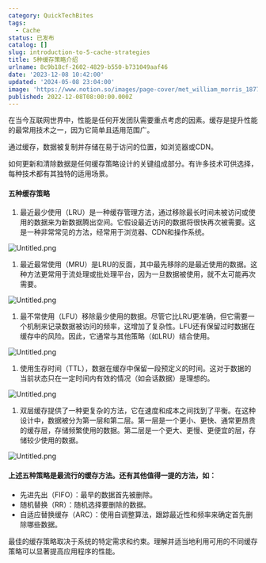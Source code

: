 ```yaml
---
category: QuickTechBites
tags:
  - Cache
status: 已发布
catalog: []
slug: introduction-to-5-cache-strategies
title: 5种缓存策略介绍
urlname: 8c9b18cf-2602-4829-b550-b731049aaf46
date: '2023-12-08 10:42:00'
updated: '2024-05-08 23:04:00'
image: 'https://www.notion.so/images/page-cover/met_william_morris_1877_willow.jpg'
published: 2022-12-08T08:00:00.000Z
---
```


在当今互联网世界中，性能是任何开发团队需要重点考虑的因素。缓存是提升性能的最常用技术之一，因为它简单且适用范围广。


通过缓存，数据被复制并存储在易于访问的位置，如浏览器或CDN。


如何更新和清除数据是任何缓存策略设计的关键组成部分。有许多技术可供选择，每种技术都有其独特的适用场景。


#### 五种缓存策略

1. 最近最少使用（LRU）是一种缓存管理方法，通过移除最长时间未被访问或使用的数据来为新数据腾出空间。它假设最近访问的数据将很快再次被需要。这是一种非常常见的方法，经常用于浏览器、CDN和操作系统。

![Untitled.png](https://prod-files-secure.s3.us-west-2.amazonaws.com/5d24fe63-e567-4804-86f9-9fdc62e13082/74494354-3dc7-4fc2-be3e-7e15913b3f24/Untitled.png?X-Amz-Algorithm=AWS4-HMAC-SHA256&X-Amz-Content-Sha256=UNSIGNED-PAYLOAD&X-Amz-Credential=ASIAZI2LB4664W5JA42H%2F20250220%2Fus-west-2%2Fs3%2Faws4_request&X-Amz-Date=20250220T213259Z&X-Amz-Expires=3600&X-Amz-Security-Token=IQoJb3JpZ2luX2VjEJz%2F%2F%2F%2F%2F%2F%2F%2F%2F%2FwEaCXVzLXdlc3QtMiJHMEUCIQCGN%2F3H7p2NgbeqlyRN9M8xbN2Ltf4J6AAIY6dKJKNmDgIgAlg04hSZCtjBA8CmI%2Br1bnaT0Cx9SpZbzKB53rDn3y4qiAQIxf%2F%2F%2F%2F%2F%2F%2F%2F%2F%2FARAAGgw2Mzc0MjMxODM4MDUiDOMKUJIh69klT0a2iircAx0WRvpz%2F3Jo%2B8S1%2FUyAITc%2F7%2F56dMlOdsSx1aGrRwO9K1mJHShHPKRLrUKN8ICxZJ0MF6%2BVbx%2B8RrOYruvpS1OfMpsQsTkYxEl36I6zY%2FYPlcbFH01xmpnRh%2FEn7MyBRwzL0Gl7WzmgM0d97wWVVHN4xSxbPSYjKmjqVIS5P8p2QsR52ySgg%2FHsBhguAR28DInEohgywYd5qcbtggQWS3owxTNtDnvn8Jioo5sZXx2IqfImwakARZjXSjFU%2Bv3%2Fm99cICfKI2iYYuzqr96LxdLA5etCGaH4CPEQ%2BnpgCadp2QNJznxawngloG9lWsRvdhgwWaoLwunwKYWHiotDEXN5O6f14SWO0rVT1S5pOAAomsid5dHyNgHGJ7wY1U0ZPmMw%2B6PFWXic%2FLEad6M2kDB3%2B%2FPTQdlMYQE4FsQAPva%2FEHQ1T1D2ieiNJGCp6hS69IpScSU4QAzokfZv%2BFTFvpIXhGQ7RbGsbswFSpT%2BGyXZVDLK8ghlmc8MgIe7h40nT20n6ZPqcky3Iv2eSpLARvH0HYwpoHTKvV%2BuO%2FO8lC%2FrMoGST7aQIxXRNKdsteSVw4IHbkmGiAchC9N56wxCxw9Ky5v%2B6mCY%2F5ogWNxlS5HtxafVdMkXVVdyLj8XMOqL3r0GOqUBILGckCPUq0p6ut%2BTbFlR77ORb4nKNVtRCyBtSERgVFdo4xJ2lJRAuGQ1r2xpFzXP5HPBCiAurbkaLh4bo2ynIfdb%2BAnFuhFnZQpJdDmZVfQUEpTj10S9TPlR%2FTi2t2CwVdWFAj7iSrAtmbzB0TcCSL1E4074KFcD0ClSWogSFfCxyOvlZdRn%2By8Unc3%2F%2FhRwKpZfIH77SgjuHa3JFiJDB%2Bp9sl%2BZ&X-Amz-Signature=dc78695922acd164b2c8a045c1509bc3845198c534d3b6f993b76a504f4f2bf3&X-Amz-SignedHeaders=host&x-id=GetObject)

1. 最近最常使用（MRU）是LRU的反面，其中最先移除的是最近使用的数据。这种方法更常用于流处理或批处理平台，因为一旦数据被使用，就不太可能再次需要。

![Untitled.png](https://prod-files-secure.s3.us-west-2.amazonaws.com/5d24fe63-e567-4804-86f9-9fdc62e13082/9394e615-e149-4cd8-9a1b-e3c39cda8184/Untitled.png?X-Amz-Algorithm=AWS4-HMAC-SHA256&X-Amz-Content-Sha256=UNSIGNED-PAYLOAD&X-Amz-Credential=ASIAZI2LB4664W5JA42H%2F20250220%2Fus-west-2%2Fs3%2Faws4_request&X-Amz-Date=20250220T213259Z&X-Amz-Expires=3600&X-Amz-Security-Token=IQoJb3JpZ2luX2VjEJz%2F%2F%2F%2F%2F%2F%2F%2F%2F%2FwEaCXVzLXdlc3QtMiJHMEUCIQCGN%2F3H7p2NgbeqlyRN9M8xbN2Ltf4J6AAIY6dKJKNmDgIgAlg04hSZCtjBA8CmI%2Br1bnaT0Cx9SpZbzKB53rDn3y4qiAQIxf%2F%2F%2F%2F%2F%2F%2F%2F%2F%2FARAAGgw2Mzc0MjMxODM4MDUiDOMKUJIh69klT0a2iircAx0WRvpz%2F3Jo%2B8S1%2FUyAITc%2F7%2F56dMlOdsSx1aGrRwO9K1mJHShHPKRLrUKN8ICxZJ0MF6%2BVbx%2B8RrOYruvpS1OfMpsQsTkYxEl36I6zY%2FYPlcbFH01xmpnRh%2FEn7MyBRwzL0Gl7WzmgM0d97wWVVHN4xSxbPSYjKmjqVIS5P8p2QsR52ySgg%2FHsBhguAR28DInEohgywYd5qcbtggQWS3owxTNtDnvn8Jioo5sZXx2IqfImwakARZjXSjFU%2Bv3%2Fm99cICfKI2iYYuzqr96LxdLA5etCGaH4CPEQ%2BnpgCadp2QNJznxawngloG9lWsRvdhgwWaoLwunwKYWHiotDEXN5O6f14SWO0rVT1S5pOAAomsid5dHyNgHGJ7wY1U0ZPmMw%2B6PFWXic%2FLEad6M2kDB3%2B%2FPTQdlMYQE4FsQAPva%2FEHQ1T1D2ieiNJGCp6hS69IpScSU4QAzokfZv%2BFTFvpIXhGQ7RbGsbswFSpT%2BGyXZVDLK8ghlmc8MgIe7h40nT20n6ZPqcky3Iv2eSpLARvH0HYwpoHTKvV%2BuO%2FO8lC%2FrMoGST7aQIxXRNKdsteSVw4IHbkmGiAchC9N56wxCxw9Ky5v%2B6mCY%2F5ogWNxlS5HtxafVdMkXVVdyLj8XMOqL3r0GOqUBILGckCPUq0p6ut%2BTbFlR77ORb4nKNVtRCyBtSERgVFdo4xJ2lJRAuGQ1r2xpFzXP5HPBCiAurbkaLh4bo2ynIfdb%2BAnFuhFnZQpJdDmZVfQUEpTj10S9TPlR%2FTi2t2CwVdWFAj7iSrAtmbzB0TcCSL1E4074KFcD0ClSWogSFfCxyOvlZdRn%2By8Unc3%2F%2FhRwKpZfIH77SgjuHa3JFiJDB%2Bp9sl%2BZ&X-Amz-Signature=a4ce9b0cfa0634c6b5fe202af6d1da746d2f92fc1d35cf0f65a0b8951ba25b29&X-Amz-SignedHeaders=host&x-id=GetObject)

1. 最不常使用（LFU）移除最少使用的数据。尽管它比LRU更准确，但它需要一个机制来记录数据被访问的频率，这增加了复杂性。LFU还有保留过时数据在缓存中的风险。因此，它通常与其他策略（如LRU）结合使用。

![Untitled.png](https://prod-files-secure.s3.us-west-2.amazonaws.com/5d24fe63-e567-4804-86f9-9fdc62e13082/ff489bb8-941e-4617-b208-e17020ed7ada/Untitled.png?X-Amz-Algorithm=AWS4-HMAC-SHA256&X-Amz-Content-Sha256=UNSIGNED-PAYLOAD&X-Amz-Credential=ASIAZI2LB4664W5JA42H%2F20250220%2Fus-west-2%2Fs3%2Faws4_request&X-Amz-Date=20250220T213259Z&X-Amz-Expires=3600&X-Amz-Security-Token=IQoJb3JpZ2luX2VjEJz%2F%2F%2F%2F%2F%2F%2F%2F%2F%2FwEaCXVzLXdlc3QtMiJHMEUCIQCGN%2F3H7p2NgbeqlyRN9M8xbN2Ltf4J6AAIY6dKJKNmDgIgAlg04hSZCtjBA8CmI%2Br1bnaT0Cx9SpZbzKB53rDn3y4qiAQIxf%2F%2F%2F%2F%2F%2F%2F%2F%2F%2FARAAGgw2Mzc0MjMxODM4MDUiDOMKUJIh69klT0a2iircAx0WRvpz%2F3Jo%2B8S1%2FUyAITc%2F7%2F56dMlOdsSx1aGrRwO9K1mJHShHPKRLrUKN8ICxZJ0MF6%2BVbx%2B8RrOYruvpS1OfMpsQsTkYxEl36I6zY%2FYPlcbFH01xmpnRh%2FEn7MyBRwzL0Gl7WzmgM0d97wWVVHN4xSxbPSYjKmjqVIS5P8p2QsR52ySgg%2FHsBhguAR28DInEohgywYd5qcbtggQWS3owxTNtDnvn8Jioo5sZXx2IqfImwakARZjXSjFU%2Bv3%2Fm99cICfKI2iYYuzqr96LxdLA5etCGaH4CPEQ%2BnpgCadp2QNJznxawngloG9lWsRvdhgwWaoLwunwKYWHiotDEXN5O6f14SWO0rVT1S5pOAAomsid5dHyNgHGJ7wY1U0ZPmMw%2B6PFWXic%2FLEad6M2kDB3%2B%2FPTQdlMYQE4FsQAPva%2FEHQ1T1D2ieiNJGCp6hS69IpScSU4QAzokfZv%2BFTFvpIXhGQ7RbGsbswFSpT%2BGyXZVDLK8ghlmc8MgIe7h40nT20n6ZPqcky3Iv2eSpLARvH0HYwpoHTKvV%2BuO%2FO8lC%2FrMoGST7aQIxXRNKdsteSVw4IHbkmGiAchC9N56wxCxw9Ky5v%2B6mCY%2F5ogWNxlS5HtxafVdMkXVVdyLj8XMOqL3r0GOqUBILGckCPUq0p6ut%2BTbFlR77ORb4nKNVtRCyBtSERgVFdo4xJ2lJRAuGQ1r2xpFzXP5HPBCiAurbkaLh4bo2ynIfdb%2BAnFuhFnZQpJdDmZVfQUEpTj10S9TPlR%2FTi2t2CwVdWFAj7iSrAtmbzB0TcCSL1E4074KFcD0ClSWogSFfCxyOvlZdRn%2By8Unc3%2F%2FhRwKpZfIH77SgjuHa3JFiJDB%2Bp9sl%2BZ&X-Amz-Signature=13d7bf5e6900f00a3f46a6c2ef611749a9b8f4cd9e4236a52291a2ba76db376f&X-Amz-SignedHeaders=host&x-id=GetObject)

1. 使用生存时间（TTL），数据在缓存中保留一段预定义的时间。这对于数据的当前状态只在一定时间内有效的情况（如会话数据）是理想的。

![Untitled.png](https://prod-files-secure.s3.us-west-2.amazonaws.com/5d24fe63-e567-4804-86f9-9fdc62e13082/480ed8d3-f3c7-4a40-a9c6-4ca2e915c139/Untitled.png?X-Amz-Algorithm=AWS4-HMAC-SHA256&X-Amz-Content-Sha256=UNSIGNED-PAYLOAD&X-Amz-Credential=ASIAZI2LB4664W5JA42H%2F20250220%2Fus-west-2%2Fs3%2Faws4_request&X-Amz-Date=20250220T213259Z&X-Amz-Expires=3600&X-Amz-Security-Token=IQoJb3JpZ2luX2VjEJz%2F%2F%2F%2F%2F%2F%2F%2F%2F%2FwEaCXVzLXdlc3QtMiJHMEUCIQCGN%2F3H7p2NgbeqlyRN9M8xbN2Ltf4J6AAIY6dKJKNmDgIgAlg04hSZCtjBA8CmI%2Br1bnaT0Cx9SpZbzKB53rDn3y4qiAQIxf%2F%2F%2F%2F%2F%2F%2F%2F%2F%2FARAAGgw2Mzc0MjMxODM4MDUiDOMKUJIh69klT0a2iircAx0WRvpz%2F3Jo%2B8S1%2FUyAITc%2F7%2F56dMlOdsSx1aGrRwO9K1mJHShHPKRLrUKN8ICxZJ0MF6%2BVbx%2B8RrOYruvpS1OfMpsQsTkYxEl36I6zY%2FYPlcbFH01xmpnRh%2FEn7MyBRwzL0Gl7WzmgM0d97wWVVHN4xSxbPSYjKmjqVIS5P8p2QsR52ySgg%2FHsBhguAR28DInEohgywYd5qcbtggQWS3owxTNtDnvn8Jioo5sZXx2IqfImwakARZjXSjFU%2Bv3%2Fm99cICfKI2iYYuzqr96LxdLA5etCGaH4CPEQ%2BnpgCadp2QNJznxawngloG9lWsRvdhgwWaoLwunwKYWHiotDEXN5O6f14SWO0rVT1S5pOAAomsid5dHyNgHGJ7wY1U0ZPmMw%2B6PFWXic%2FLEad6M2kDB3%2B%2FPTQdlMYQE4FsQAPva%2FEHQ1T1D2ieiNJGCp6hS69IpScSU4QAzokfZv%2BFTFvpIXhGQ7RbGsbswFSpT%2BGyXZVDLK8ghlmc8MgIe7h40nT20n6ZPqcky3Iv2eSpLARvH0HYwpoHTKvV%2BuO%2FO8lC%2FrMoGST7aQIxXRNKdsteSVw4IHbkmGiAchC9N56wxCxw9Ky5v%2B6mCY%2F5ogWNxlS5HtxafVdMkXVVdyLj8XMOqL3r0GOqUBILGckCPUq0p6ut%2BTbFlR77ORb4nKNVtRCyBtSERgVFdo4xJ2lJRAuGQ1r2xpFzXP5HPBCiAurbkaLh4bo2ynIfdb%2BAnFuhFnZQpJdDmZVfQUEpTj10S9TPlR%2FTi2t2CwVdWFAj7iSrAtmbzB0TcCSL1E4074KFcD0ClSWogSFfCxyOvlZdRn%2By8Unc3%2F%2FhRwKpZfIH77SgjuHa3JFiJDB%2Bp9sl%2BZ&X-Amz-Signature=6dec362b2725590083f6cdb4927620670280500c8b001f98b3802d25063e48e0&X-Amz-SignedHeaders=host&x-id=GetObject)

1. 双层缓存提供了一种更复杂的方法，它在速度和成本之间找到了平衡。在这种设计中，数据被分为第一层和第二层。第一层是一个更小、更快、通常更昂贵的缓存层，存储频繁使用的数据。第二层是一个更大、更慢、更便宜的层，存储较少使用的数据。

![Untitled.png](https://prod-files-secure.s3.us-west-2.amazonaws.com/5d24fe63-e567-4804-86f9-9fdc62e13082/35e68090-275d-4707-9e9a-ce86f000e9eb/Untitled.png?X-Amz-Algorithm=AWS4-HMAC-SHA256&X-Amz-Content-Sha256=UNSIGNED-PAYLOAD&X-Amz-Credential=ASIAZI2LB4664W5JA42H%2F20250220%2Fus-west-2%2Fs3%2Faws4_request&X-Amz-Date=20250220T213259Z&X-Amz-Expires=3600&X-Amz-Security-Token=IQoJb3JpZ2luX2VjEJz%2F%2F%2F%2F%2F%2F%2F%2F%2F%2FwEaCXVzLXdlc3QtMiJHMEUCIQCGN%2F3H7p2NgbeqlyRN9M8xbN2Ltf4J6AAIY6dKJKNmDgIgAlg04hSZCtjBA8CmI%2Br1bnaT0Cx9SpZbzKB53rDn3y4qiAQIxf%2F%2F%2F%2F%2F%2F%2F%2F%2F%2FARAAGgw2Mzc0MjMxODM4MDUiDOMKUJIh69klT0a2iircAx0WRvpz%2F3Jo%2B8S1%2FUyAITc%2F7%2F56dMlOdsSx1aGrRwO9K1mJHShHPKRLrUKN8ICxZJ0MF6%2BVbx%2B8RrOYruvpS1OfMpsQsTkYxEl36I6zY%2FYPlcbFH01xmpnRh%2FEn7MyBRwzL0Gl7WzmgM0d97wWVVHN4xSxbPSYjKmjqVIS5P8p2QsR52ySgg%2FHsBhguAR28DInEohgywYd5qcbtggQWS3owxTNtDnvn8Jioo5sZXx2IqfImwakARZjXSjFU%2Bv3%2Fm99cICfKI2iYYuzqr96LxdLA5etCGaH4CPEQ%2BnpgCadp2QNJznxawngloG9lWsRvdhgwWaoLwunwKYWHiotDEXN5O6f14SWO0rVT1S5pOAAomsid5dHyNgHGJ7wY1U0ZPmMw%2B6PFWXic%2FLEad6M2kDB3%2B%2FPTQdlMYQE4FsQAPva%2FEHQ1T1D2ieiNJGCp6hS69IpScSU4QAzokfZv%2BFTFvpIXhGQ7RbGsbswFSpT%2BGyXZVDLK8ghlmc8MgIe7h40nT20n6ZPqcky3Iv2eSpLARvH0HYwpoHTKvV%2BuO%2FO8lC%2FrMoGST7aQIxXRNKdsteSVw4IHbkmGiAchC9N56wxCxw9Ky5v%2B6mCY%2F5ogWNxlS5HtxafVdMkXVVdyLj8XMOqL3r0GOqUBILGckCPUq0p6ut%2BTbFlR77ORb4nKNVtRCyBtSERgVFdo4xJ2lJRAuGQ1r2xpFzXP5HPBCiAurbkaLh4bo2ynIfdb%2BAnFuhFnZQpJdDmZVfQUEpTj10S9TPlR%2FTi2t2CwVdWFAj7iSrAtmbzB0TcCSL1E4074KFcD0ClSWogSFfCxyOvlZdRn%2By8Unc3%2F%2FhRwKpZfIH77SgjuHa3JFiJDB%2Bp9sl%2BZ&X-Amz-Signature=cac60dca319e0fe24f12406efb63df3d8333e793770fcefbf35ea325a0df93fb&X-Amz-SignedHeaders=host&x-id=GetObject)


#### 上述五种策略是最流行的缓存方法。还有其他值得一提的方法，如：

- 先进先出（FIFO）：最早的数据首先被删除。
- 随机替换（RR）：随机选择要删除的数据。
- 自适应替换缓存（ARC）：使用自调整算法，跟踪最近性和频率来确定首先删除哪些数据。

最佳的缓存策略取决于系统的特定需求和约束。理解并适当地利用可用的不同缓存策略可以显著提高应用程序的性能。

